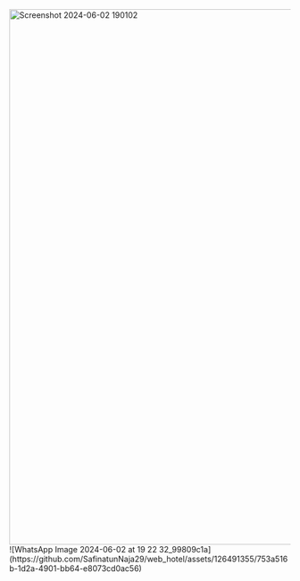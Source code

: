 <img width="960" alt="Screenshot 2024-06-02 190102" src="https://github.com/SafinatunNaja29/web_hotel/assets/126491355/071f7a78-d57c-407a-9527-2e66f75519da">
![WhatsApp Image 2024-06-02 at 19 22 32_99809c1a](https://github.com/SafinatunNaja29/web_hotel/assets/126491355/753a516b-1d2a-4901-bb64-e8073cd0ac56)
